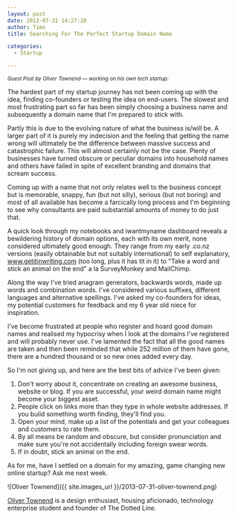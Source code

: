 ```yaml
---
layout: post
date: 2013-07-31 14:27:28
author: Timo
title: Searching For The Perfect Startup Domain Name

categories:
  - Startup

---
```


_<small>Guest Post by Oliver Townend &mdash; working on his own tech startup:</small>_

The hardest part of my startup journey has not been coming up with the idea, finding co-founders or testing the idea on end-users. The slowest and most frustrating part so far has been simply choosing a business name and subsequently a domain name that I'm prepared to stick with. 

Partly this is due to the evolving nature of what the business is/will be. A larger part of it is purely my indecision and the feeling that getting the name wrong will ultimately be the difference between massive success and catastrophic failure. This will almost certainly not be the case. Plenty of businesses have turned obscure or peculiar domains into household names and others have failed in spite of excellent branding and domains that scream success.

Coming up with a name that not only relates well to the business concept but is memorable, snappy, fun (but not silly), serious (but not boring) and most of all available has become a farcically long process and I'm beginning to see why consultants are paid substantial amounts of money to do just that. 

A quick look through my notebooks and iwantmyname dashboard reveals a bewildering history of domain options, each with its own merit, none considered ultimately good enough. They range from my early .co.nz versions (easily obtainable but not suitably international) to self explanatory, www.getitinwriting.com (too long, plus it has tit in it) to "Take a word and stick an animal on the end" a la SurveyMonkey and MailChimp. 

Along the way I've tried anagram generators, backwards words, made up words and combination words. I've considered various suffixes, different languages and alternative spellings. I've asked my co-founders for ideas, my potential customers for feedback and my 6 year old niece for inspiration. 

I've become frustrated at people who register and hoard good domain names and realised my hypocrisy when I look at the domains I've registered and will probably never use. I've lamented the fact that all the good names are taken and 
then been reminded that while 252 million of them have gone, there are a hundred thousand or so new ones added every day. 

So I'm not giving up, and here are the best bits of advice I've been given:

1. Don't worry about it, concentrate on creating an awesome business, website or blog. If you are successful, your weird domain name might become your biggest asset.
2. People click on links more than they type in whole website addresses. If you build something worth finding, they'll find you.
3. Open your mind, make up a list of the potentials and get your colleagues and customers to rate them.
4. By all means be random and obscure, but consider pronunciation and make sure you're not accidentally including foreign swear words.
5. If in doubt, stick an animal on the end.

As for me, have I settled on a domain for my amazing, game changing new online startup? Ask me next week.

![Oliver Townend]({{ site.images_url }}/2013-07-31-oliver-townend.png)

[Oliver Townend](http://www.townend.co.nz/) is a design enthusiast, housing aficionado, technology enterprise student and founder of The Dotted Line.
